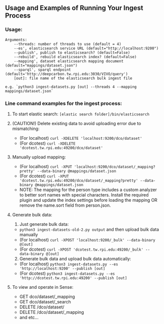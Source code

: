 ## Usage and Examples of Running Your Ingest Process

### Usage:

    Arguments:
        --threads: number of threads to use (default = 4)
        --es', elasticsearch service URL (default="http://localhost:9200")
        --publish', publish to elasticsearch? (default=False)
        --rebuild', rebuild elasticsearch index? (default=False)
        --mapping', dataset elasticsearch mapping document (default="mappings/dataset.json")
        --sparql', sparql endpoint (default='http://deepcarbon.tw.rpi.edu:3030/VIVO/query')
        [out]: file name of the elasticsearch bulk ingest file

    e.g. `python3 ingest-datasets.py [out] --threads 4 --mapping mappings/dataset.json`


### Line command examples for the ingest process:

1. To start elastic search: `[elastic search folder]/bin/elasticsearch`

2. (CAUTION!) Delete existing data to avoid uploading error due to mismatching:
      * (For localhost) `curl -XDELETE 'localhost:9200/dco/dataset'`
      * (For dcotest)   `curl -XDELETE 'dcotest.tw.rpi.edu:49200/dco/dataset'`

3. Manually upload mapping:
      * (For localhost) `curl -XPUT 'localhost:9200/dco/dataset/_mapping?pretty' --data-binary @mappings/dataset.json`
      * (For dcotest)   `curl -XPUT 'dcotest.tw.rpi.edu:49200/dco/dataset/_mapping?pretty' --data-binary @mappings/dataset.json`
      * NOTE: The mapping for the person type includes a custom analyzer to better sort names with special characters. Install the required plugin and update the index settings before loading the mapping OR remove the name.sort field from person.json.

4. Generate bulk data:
    1. Just generate bulk data:
      * `python3 ingest-datasets-old-2.py output` and then upload bulk data manually
      * (For localhost) `curl -XPOST 'localhost:9200/_bulk' --data-binary @[out]`
      * (For dcotest)   `curl -XPOST 'dcotest.tw.rpi.edu:49200/_bulk' --data-binary @[out]`
    2. Generate bulk data and upload bulk data automatically:
      * (For localhost) `python3 ingest-datasets.py --es 'http://localhost:9200' --publish [out]`
      * (For dcotest)   `python3 ingest-datasets.py --es 'http://dcotest.tw.rpi.edu:49200' --publish [out]`

5. To view and operate in Sense:
      - GET dco/dataset/_mapping
      - GET dco/dataset/_search
      - DELETE /dco/dataset/
      - DELETE /dco/dataset/_mapping
      - and etc...
